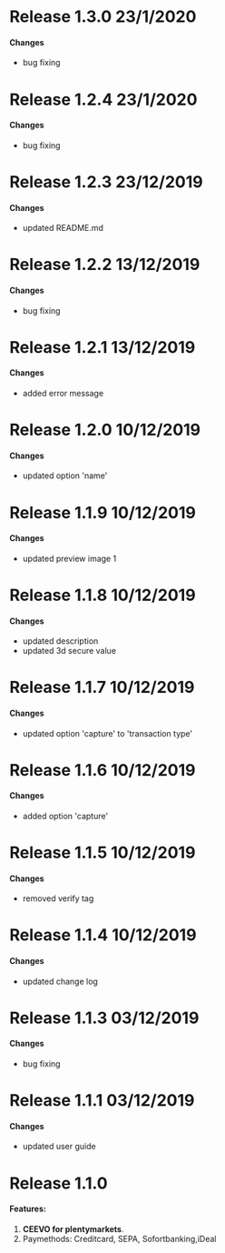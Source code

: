 # Release 1.3.0 23/1/2020

#### Changes

- bug fixing

# Release 1.2.4 23/1/2020

#### Changes

- bug fixing

# Release 1.2.3 23/12/2019

#### Changes

- updated README.md

# Release 1.2.2 13/12/2019

#### Changes

- bug fixing

# Release 1.2.1 13/12/2019

#### Changes

- added error message

# Release 1.2.0 10/12/2019

#### Changes

- updated option 'name'

# Release 1.1.9 10/12/2019

#### Changes

- updated preview image 1

# Release 1.1.8 10/12/2019

#### Changes

- updated description
- updated 3d secure value

# Release 1.1.7 10/12/2019

#### Changes

- updated option 'capture' to 'transaction type'

# Release 1.1.6 10/12/2019

#### Changes

- added option 'capture'


# Release 1.1.5 10/12/2019

#### Changes

- removed verify tag


# Release 1.1.4 10/12/2019

#### Changes

- updated change log

# Release 1.1.3 03/12/2019

#### Changes

- bug fixing

# Release 1.1.1 03/12/2019

#### Changes

- updated user guide

# Release 1.1.0

#### Features:
  
1. **CEEVO for plentymarkets**.
2. Paymethods: Creditcard, SEPA, Sofortbanking,iDeal
